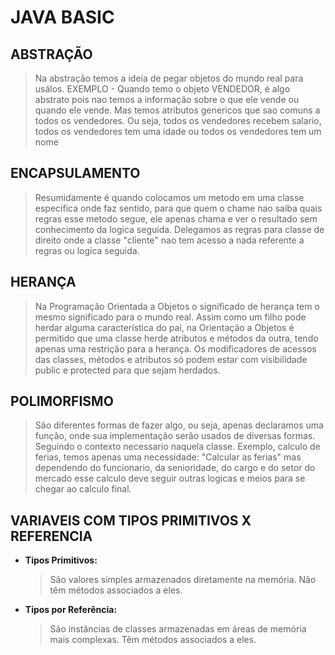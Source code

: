# JAVA BASIC
## ABSTRAÇÃO
> Na abstração temos a ideia de pegar objetos do mundo real para usálos. EXEMPLO - Quando temo o objeto VENDEDOR, é algo abstrato pois nao temos a informação sobre o que ele vende ou quando ele vende. Mas temos atributos genericos que sao comuns a todos os vendedores. Ou seja, todos os vendedores recebem salario, todos os vendedores tem uma idade ou todos os vendedores tem um nome

## ENCAPSULAMENTO
> Resumidamente é quando colocamos um metodo em uma classe especifica onde faz sentido, para que quem o chame nao saiba quais regras esse metodo segue, ele apenas chama e ver o resultado sem conhecimento da logica seguida. Delegamos as regras para classe de direito onde a classe "cliente" nao tem acesso a nada referente a regras ou logica seguida.

## HERANÇA
> Na Programação Orientada a Objetos o significado de herança tem o mesmo significado para o mundo real. Assim como um filho pode herdar alguma característica do pai, na Orientação a Objetos é permitido que uma classe herde atributos e métodos da outra, tendo apenas uma restrição para a herança. Os modificadores de acessos das classes, métodos e atributos só podem estar com visibilidade public e protected para que sejam herdados.

## POLIMORFISMO
> São diferentes formas de fazer algo, ou seja, apenas declaramos uma função, onde sua implementação serão usados de diversas formas. Seguindo o contexto necessario naquela classe. Exemplo, calculo de ferias, temos apenas uma necessidade: "Calcular as ferias" mas dependendo do funcionario, da senioridade, do cargo e do setor do mercado esse calculo deve seguir outras logicas e meios para se chegar ao calculo final.

## VARIAVEIS COM TIPOS PRIMITIVOS X REFERENCIA
- **Tipos Primitivos:**
    > São valores simples armazenados diretamente na memória.
    > Não têm métodos associados a eles.
- **Tipos por Referência:**
    > São instâncias de classes armazenadas em áreas de memória mais complexas.
    > Têm métodos associados a eles.